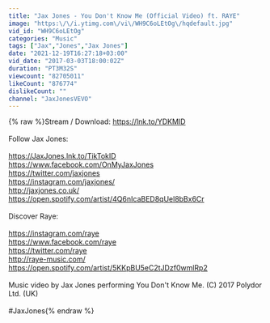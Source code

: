 ```yaml
---
title: "Jax Jones - You Don't Know Me (Official Video) ft. RAYE"
image: "https:\/\/i.ytimg.com\/vi\/WH9C6oLEtOg\/hqdefault.jpg"
vid_id: "WH9C6oLEtOg"
categories: "Music"
tags: ["Jax","Jones","Jax Jones"]
date: "2021-12-19T16:27:18+03:00"
vid_date: "2017-03-03T18:00:02Z"
duration: "PT3M32S"
viewcount: "82705011"
likeCount: "876774"
dislikeCount: ""
channel: "JaxJonesVEVO"
---
```

{% raw %}Stream / Download: <a rel="nofollow" target="blank" href="https://lnk.to/YDKMID">https://lnk.to/YDKMID</a><br /><br />Follow Jax Jones: <br /><br /><a rel="nofollow" target="blank" href="https://JaxJones.lnk.to/TikTokID">https://JaxJones.lnk.to/TikTokID</a><br /><a rel="nofollow" target="blank" href="https://www.facebook.com/OnMyJaxJones">https://www.facebook.com/OnMyJaxJones</a><br /><a rel="nofollow" target="blank" href="https://twitter.com/jaxjones">https://twitter.com/jaxjones</a><br /><a rel="nofollow" target="blank" href="https://instagram.com/jaxjones/">https://instagram.com/jaxjones/</a><br /><a rel="nofollow" target="blank" href="http://jaxjones.co.uk/">http://jaxjones.co.uk/</a><br /><a rel="nofollow" target="blank" href="https://open.spotify.com/artist/4Q6nIcaBED8qUel8bBx6Cr">https://open.spotify.com/artist/4Q6nIcaBED8qUel8bBx6Cr</a><br /><br />Discover Raye: <br /><br /><a rel="nofollow" target="blank" href="https://instagram.com/raye">https://instagram.com/raye</a><br /><a rel="nofollow" target="blank" href="https://www.facebook.com/raye">https://www.facebook.com/raye</a><br /><a rel="nofollow" target="blank" href="https://twitter.com/raye">https://twitter.com/raye</a><br /><a rel="nofollow" target="blank" href="http://raye-music.com/">http://raye-music.com/</a><br /><a rel="nofollow" target="blank" href="https://open.spotify.com/artist/5KKpBU5eC2tJDzf0wmlRp2">https://open.spotify.com/artist/5KKpBU5eC2tJDzf0wmlRp2</a><br /><br />Music video by Jax Jones performing You Don't Know Me. (C) 2017 Polydor Ltd. (UK)<br /><br />#JaxJones{% endraw %}
